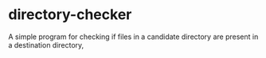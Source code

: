 # directory-checker
A simple program for checking if files in a candidate directory are present in a destination directory,
